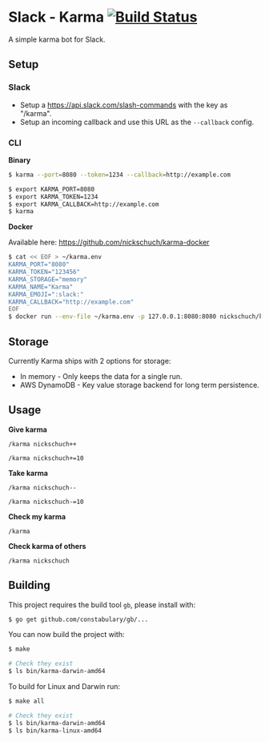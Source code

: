 Slack - Karma [![Build Status](https://travis-ci.org/nickschuch/karma.svg?branch=master)](https://travis-ci.org/nickschuch/karma)
=============

A simple karma bot for Slack.

## Setup

### Slack

* Setup a https://api.slack.com/slash-commands with the key as "/karma".
* Setup an incoming callback and use this URL as the `--callback` config.

### CLI

**Binary**

```bash
$ karma --port=8080 --token=1234 --callback=http://example.com
```

```bash
$ export KARMA_PORT=8080
$ export KARMA_TOKEN=1234
$ export KARMA_CALLBACK=http://example.com
$ karma
```

**Docker**

Available here: https://github.com/nickschuch/karma-docker

```bash
$ cat << EOF > ~/karma.env
KARMA_PORT="8080"
KARMA_TOKEN="123456"
KARMA_STORAGE="memory"
KARMA_NAME="Karma"
KARMA_EMOJI=":slack:"
KARMA_CALLBACK="http://example.com"
EOF
$ docker run --env-file ~/karma.env -p 127.0.0.1:8080:8080 nickschuch/karma
```

## Storage

Currently Karma ships with 2 options for storage:

* In memory - Only keeps the data for a single run.
* AWS DynamoDB - Key value storage backend for long term persistence.

## Usage

**Give karma**

```
/karma nickschuch++
```

```
/karma nickschuch+=10
```

**Take karma**

```
/karma nickschuch--
```

```
/karma nickschuch-=10
```

**Check my karma**

```
/karma
```

**Check karma of others**

```
/karma nickschuch
```

## Building

This project requires the build tool `gb`, please install with:

```bash
$ go get github.com/constabulary/gb/...
```

You can now build the project with:

```bash
$ make

# Check they exist
$ ls bin/karma-darwin-amd64
```

To build for Linux and Darwin run:

```bash
$ make all

# Check they exist
$ ls bin/karma-darwin-amd64
$ ls bin/karma-linux-amd64
```
